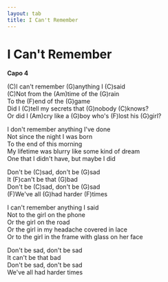 ```yaml
---
layout: tab
title: I Can't Remember
---
```

# I Can't Remember

**Capo 4**  
  
(C)I can't remember (G)anything I (C)said  
(C)Not from the (Am)time of the (G)rain  
To the (F)end of the (G)game  
Did I (C)tell my secrets that (G)nobody (C)knows?  
Or did I (Am)cry like a (G)boy who's (F)lost his (G)girl?  
  
I don't remember anything I've done  
Not since the night I was born  
To the end of this morning  
My lifetime was blurry like some kind of dream  
One that I didn't have, but maybe I did  
  
Don't be (C)sad, don't be (G)sad  
It (F)can't be that (G)bad  
Don't be (C)sad, don't be (G)sad  
(F)We've all (G)had harder (F)times  
  
I can't remember anything I said  
Not to the girl on the phone  
Or the girl on the road  
Or the girl in my headache covered in lace  
Or to the girl in the frame with glass on her face  
  
Don't be sad, don't be sad  
It can't be that bad  
Don't be sad, don't be sad  
We've all had harder times
